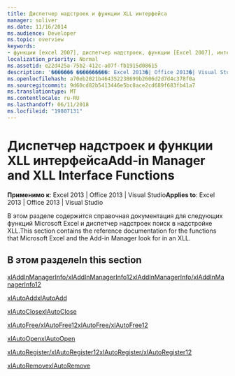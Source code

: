 ```yaml
---
title: Диспетчер надстроек и функции XLL интерфейса
manager: soliver
ms.date: 11/16/2014
ms.audience: Developer
ms.topic: overview
keywords:
- функции [excel 2007], диспетчер надстроек, функции [Excel 2007], интерфейс XLL
localization_priority: Normal
ms.assetid: e22d425a-75b2-412c-a07f-fb1915d08615
description: '������� ����������: Excel 2013�| Office 2013�| Visual Studio'
ms.openlocfilehash: a70eb2021b464352238699b2606d2d7d4c378f0a
ms.sourcegitcommit: 9d60cd82b5413446e5bc8ace2cd689f683fb41a7
ms.translationtype: MT
ms.contentlocale: ru-RU
ms.lasthandoff: 06/11/2018
ms.locfileid: "19807131"
---
```

# <a name="add-in-manager-and-xll-interface-functions"></a><span data-ttu-id="2260b-104">Диспетчер надстроек и функции XLL интерфейса</span><span class="sxs-lookup"><span data-stu-id="2260b-104">Add-in Manager and XLL Interface Functions</span></span>

<span data-ttu-id="2260b-105">**Применимо к**: Excel 2013 | Office 2013 | Visual Studio</span><span class="sxs-lookup"><span data-stu-id="2260b-105">**Applies to**: Excel 2013 | Office 2013 | Visual Studio</span></span> 
  
<span data-ttu-id="2260b-106">В этом разделе содержится справочная документация для следующих функций Microsoft Excel и диспетчер надстроек поиск в надстройке XLL.</span><span class="sxs-lookup"><span data-stu-id="2260b-106">This section contains the reference documentation for the functions that Microsoft Excel and the Add-in Manager look for in an XLL.</span></span>
  
## <a name="in-this-section"></a><span data-ttu-id="2260b-107">В этом разделе</span><span class="sxs-lookup"><span data-stu-id="2260b-107">In this section</span></span>

[<span data-ttu-id="2260b-108">xlAddInManagerInfo/xlAddInManagerInfo12</span><span class="sxs-lookup"><span data-stu-id="2260b-108">xlAddInManagerInfo/xlAddInManagerInfo12</span></span>](xladdinmanagerinfo-xladdinmanagerinfo12.md)
  
[<span data-ttu-id="2260b-109">xlAutoAdd</span><span class="sxs-lookup"><span data-stu-id="2260b-109">xlAutoAdd</span></span>](xlautoadd.md)
  
[<span data-ttu-id="2260b-110">xlAutoClose</span><span class="sxs-lookup"><span data-stu-id="2260b-110">xlAutoClose</span></span>](xlautoclose.md)
  
[<span data-ttu-id="2260b-111">xlAutoFree/xlAutoFree12</span><span class="sxs-lookup"><span data-stu-id="2260b-111">xlAutoFree/xlAutoFree12</span></span>](xlautofree-xlautofree12.md)
  
[<span data-ttu-id="2260b-112">xlAutoOpen</span><span class="sxs-lookup"><span data-stu-id="2260b-112">xlAutoOpen</span></span>](xlautoopen.md)
  
[<span data-ttu-id="2260b-113">xlAutoRegister/xlAutoRegister12</span><span class="sxs-lookup"><span data-stu-id="2260b-113">xlAutoRegister/xlAutoRegister12</span></span>](xlautoregister-xlautoregister12.md)
  
[<span data-ttu-id="2260b-114">xlAutoRemove</span><span class="sxs-lookup"><span data-stu-id="2260b-114">xlAutoRemove</span></span>](xlautoremove.md)
  

